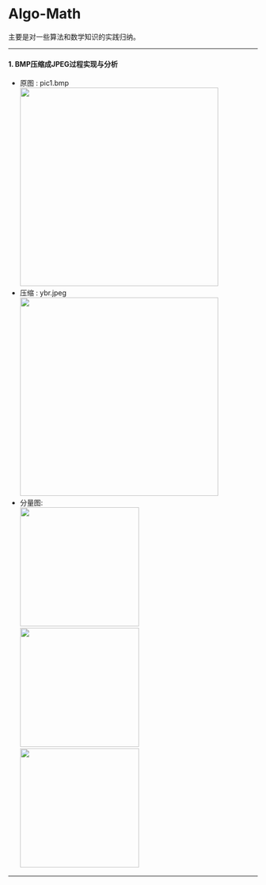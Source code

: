 # Algo-Math

主要是对一些算法和数学知识的实践归纳。

---

#### 1. BMP压缩成JPEG过程实现与分析
- 原图 : pic1.bmp <br/>
<img src="https://raw.githubusercontent.com/mk43/Algo-Math/master/bmp2jpeg/pic1.bmp" width="400" height="400"/> <br/>
- 压缩 : ybr.jpeg <br/>
<img src="https://raw.githubusercontent.com/mk43/Algo-Math/master/bmp2jpeg/ybr.jpeg" width="400" height="400"/> <br/>
- 分量图: <br/>
<img src="https://raw.githubusercontent.com/mk43/Algo-Math/master/bmp2jpeg/y.jpeg" width="240" height="240"/> <img src="https://raw.githubusercontent.com/mk43/Algo-Math/master/bmp2jpeg/b.jpeg" width="240" height="240"/> <img src="https://raw.githubusercontent.com/mk43/Algo-Math/master/bmp2jpeg/r.jpeg" width="240" height="240"/> 

---